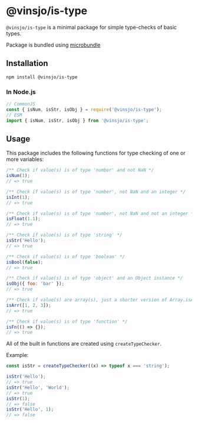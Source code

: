 # @vinsjo/is-type

`@vinsjo/is-type` is a minimal package for simple type-checks of basic types.

Package is bundled using [microbundle](https://www.npmjs.com/package/microbundle)

## Installation

    npm install @vinsjo/is-type

### In Node.js

```js
// CommonJS
const { isNum, isStr, isObj } = require('@vinsjo/is-type');
// ESM
import { isNum, isStr, isObj } from '@vinsjo/is-type';
```

## Usage

This package includes the following functions for type checking of one or more variables:

```js
/** Check if value(s) is of type 'number' and not NaN */
isNum(1);
// => true

/** Check if value(s) is of type 'number', not NaN and an integer */
isInt(1);
// => true

/** Check if value(s) is of type 'number', not NaN and not an integer */
isFloat(1.1);
// => true

/** Check if value(s) is of type 'string' */
isStr('Hello');
// => true

/** Check if value(s) is of type 'boolean' */
isBool(false);
// => true

/** Check if value(s) is of type 'object' and an Object instance */
isObj({ foo: 'bar' });
// => true

/** Check if value(s) are array(s), just a shorter version of Array.isArray */
isArr([1, 2, 3]);
// => true

/** Check if value(s) is of type 'function' */
isFn(() => {});
// => true
```

All of the built in functions are created using `createTypeChecker`.

Example:

```js
const isStr = createTypeChecker((x) => typeof x === 'string');

isStr('Hello');
// => true
isStr('Hello', 'World');
// => true
isStr(1);
// => false
isStr('Hello', 1);
// => false
```
